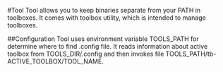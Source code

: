#Tool
Tool allows you to keep binaries separate from your PATH in toolboxes.
It comes with toolbox utility, which is intended to manage toolboxes.

##Configuration
Tool uses environment variable TOOLS_PATH for determine where to find .config
file. It reads information about active toolbox from TOOLS_DIR/.config and then
invokes file TOOLS_PATH/tb-ACTIVE_TOOLBOX/TOOL_NAME.
